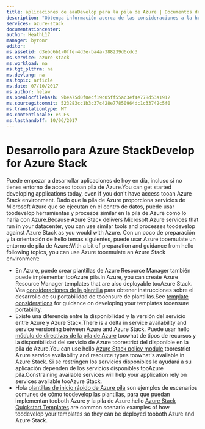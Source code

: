 ```yaml
---
title: aplicaciones de aaaDevelop para la pila de Azure | Documentos de Microsoft
description: "Obtenga información acerca de las consideraciones a la hora de desarrollar prototipos de aplicaciones en Azure Stack"
services: azure-stack
documentationcenter: 
author: HeathL17
manager: byronr
editor: 
ms.assetid: d3ebc6b1-0ffe-4d3e-ba4a-388239d6cdc3
ms.service: azure-stack
ms.workload: na
ms.tgt_pltfrm: na
ms.devlang: na
ms.topic: article
ms.date: 07/10/2017
ms.author: helaw
ms.openlocfilehash: 9bea75d0f0ecf19c05ff55ac3ef4e778d53a1912
ms.sourcegitcommit: 523283cc1b3c37c428e77850964dc1c33742c5f0
ms.translationtype: MT
ms.contentlocale: es-ES
ms.lasthandoff: 10/06/2017
---
```

# <a name="develop-for-azure-stack"></a><span data-ttu-id="b24f6-103">Desarrollo para Azure Stack</span><span class="sxs-lookup"><span data-stu-id="b24f6-103">Develop for Azure Stack</span></span>
<span data-ttu-id="b24f6-104">Puede empezar a desarrollar aplicaciones de hoy en día, incluso si no tienes entorno de acceso tooan pila de Azure.</span><span class="sxs-lookup"><span data-stu-id="b24f6-104">You can get started developing applications today, even if you don't have access tooan Azure Stack environment.</span></span> <span data-ttu-id="b24f6-105">Dado que la pila de Azure proporciona servicios de Microsoft Azure que se ejecutan en el centro de datos, puede usar toodevelop herramientas y procesos similar en la pila de Azure como lo haría con Azure.</span><span class="sxs-lookup"><span data-stu-id="b24f6-105">Because Azure Stack delivers Microsoft Azure services that run in your datacenter, you can use similar tools and processes toodevelop against Azure Stack as you would with Azure.</span></span>  <span data-ttu-id="b24f6-106">Con un poco de preparación y la orientación de hello temas siguientes, puede usar Azure tooemulate un entorno de pila de Azure:</span><span class="sxs-lookup"><span data-stu-id="b24f6-106">With a bit of preparation and guidance from hello following topics, you can use Azure tooemulate an Azure Stack environment:</span></span>

* <span data-ttu-id="b24f6-107">En Azure, puede crear plantillas de Azure Resource Manager también puede implementar tooAzure pila.</span><span class="sxs-lookup"><span data-stu-id="b24f6-107">In Azure, you can create Azure Resource Manager templates that are also deployable tooAzure Stack.</span></span>  <span data-ttu-id="b24f6-108">Vea [consideraciones de la plantilla](azure-stack-develop-templates.md) para obtener instrucciones sobre el desarrollo de su portabilidad de tooensure de plantillas.</span><span class="sxs-lookup"><span data-stu-id="b24f6-108">See [template considerations](azure-stack-develop-templates.md) for guidance on developing your templates tooensure portability.</span></span>
* <span data-ttu-id="b24f6-109">Existe una diferencia entre la disponibilidad y la versión del servicio entre Azure y Azure Stack.</span><span class="sxs-lookup"><span data-stu-id="b24f6-109">There is a delta in service availability and service versioning between Azure and Azure Stack.</span></span> <span data-ttu-id="b24f6-110">Puede usar hello [módulo de directivas de la pila de Azure](azure-stack-policy-module.md) toowhat de tipos de recursos y la disponibilidad del servicio de Azure toorestrict del disponible en la pila de Azure.</span><span class="sxs-lookup"><span data-stu-id="b24f6-110">You can use hello [Azure Stack policy module](azure-stack-policy-module.md) toorestrict Azure service availability and resource types toowhat's available in Azure Stack.</span></span> <span data-ttu-id="b24f6-111">Si se restringen los servicios disponibles le ayudará a su aplicación dependen de los servicios disponibles tooAzure pila.</span><span class="sxs-lookup"><span data-stu-id="b24f6-111">Constraining available services will help your application rely on services available tooAzure Stack.</span></span>
* <span data-ttu-id="b24f6-112">Hola [plantillas de inicio rápido de Azure pila](https://github.com/Azure/AzureStack-QuickStart-Templates) son ejemplos de escenarios comunes de cómo toodevelop las plantillas, para que puedan implementan tooboth Azure y la pila de Azure.</span><span class="sxs-lookup"><span data-stu-id="b24f6-112">hello [Azure Stack Quickstart Templates](https://github.com/Azure/AzureStack-QuickStart-Templates) are common scenario examples of how toodevelop your templates so they can be deployed tooboth Azure and Azure Stack.</span></span>


